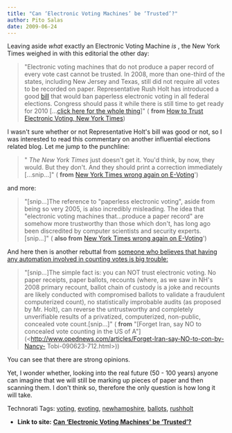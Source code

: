 ```yaml
---
title: "Can ‘Electronic Voting Machines’ be ‘Trusted’?"
author: Pito Salas
date: 2009-06-24
---
```




Leaving aside _what_ exactly an Electronic Voting Machine _is_ , the New York
Times weighed in with this editorial the other day:

> "Electronic voting machines that do not produce a paper record of every vote
> cast cannot be trusted. In 2008, more than one-third of the states,
> including New Jersey and Texas, still did not require all votes to be
> recorded on paper. Representative Rush Holt has introduced a good
> [bill](<http://thomas.loc.gov/cgi-bin/query/z?c111:H.R.2894:> "H.R. 2894")
> that would ban paperless electronic voting in all federal elections.
> Congress should pass it while there is still time to get ready for 2010
> […[click here for the whole
> thing](<http://www.nytimes.com/2009/06/22/opinion/22mon2.html?_r=1&scp=2&sq=electronic%20voting&st=cse>)]"
> ( **from** [How to Trust Electronic Voting, New York
> Times](<http://www.nytimes.com/2009/06/22/opinion/22mon2.html?_r=1&scp=2&sq=electronic%20voting&st=cse>))

I wasn't sure whether or not Representative Holt's bill was good or not, so I
was interested to read this commentary on another influential elections
related blog. Let me jump to the punchline:

> " _The New York Times_ just doesn't get it. You'd think, by now, they would.
> But they don't. And they should print a correction immediately […snip…]" (
> **from** [New York Times wrong again on
> E-Voting](<http://www.bradblog.com/?p=7249#more-7249>)')

and more:

> "[snip…]The reference to "paperless electronic voting", aside from being so
> very 2005, is also incredibly misleading. The idea that "electronic voting
> machines that…produce a paper record" are somehow more trustworthy than
> those which don't, has long ago been discredited by computer scientists and
> security experts.[snip…]" ( **also from** [New York Times wrong again on
> E-Voting](<http://www.bradblog.com/?p=7249#more-7249>)')

And here then is another rebuttal from [someone who believes that having any
automation involved in counting votes is big
trouble:](<http://www.opednews.com/author/author2302.html>)

> "[snip…]The simple fact is: you can NOT trust electronic voting. No paper
> receipts, paper ballots, recounts (where, as we saw in NH's 2008 primary
> recount, ballot chain of custody is a joke and recounts are likely conducted
> with compromised ballots to validate a fraudulent computerized count), no
> statistically improbable audits (as proposed by Mr. Holt), can reverse the
> untrustworthy and completely unverifiable results of a privatized,
> computerized, non-public, concealed vote count.[snip…]" ( **from** "[Forget
> Iran, say NO to concealed vote counting in the US of
> A"](<http://www.opednews.com/articles/Forget-Iran-say-NO-to-con-by-Nancy-
> Tobi-090623-712.html>))

You can see that there are strong opinions.

Yet, I wonder whether, looking into the real future (50 - 100 years) anyone
can imagine that we will still be marking up pieces of paper and then scanning
them. I don't think so, therefore the only question is how long it will take.

Technorati Tags: [voting](<http://technorati.com/tag/voting>),
[evoting](<http://technorati.com/tag/evoting>),
[newhampshire](<http://technorati.com/tag/newhampshire>),
[ballots](<http://technorati.com/tag/ballots>),
[rushholt](<http://technorati.com/tag/rushholt>)


* **Link to site:** **[Can ‘Electronic Voting Machines’ be ‘Trusted’?](None)**

